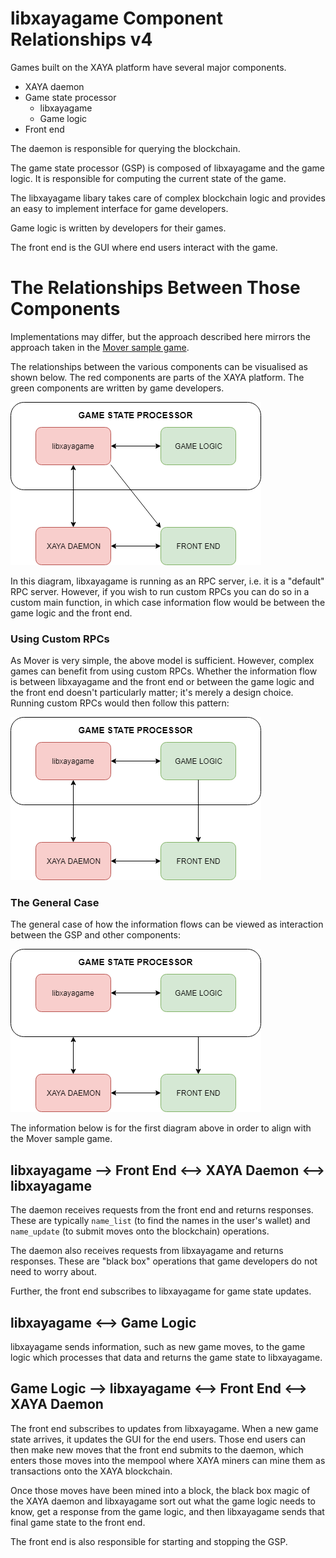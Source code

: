 # libxayagame Component Relationships v4

Games built on the XAYA platform have several major components.

- XAYA daemon
- Game state processor
	+ libxayagame
	+ Game logic
- Front end

The daemon is responsible for querying the blockchain.

The game state processor (GSP) is composed of libxayagame and the game logic. It is responsible for computing the current state of the game. 

The libxayagame libary takes care of complex blockchain logic and provides an easy to implement interface for game developers.

Game logic is written by developers for their games. 

The front end is the GUI where end users interact with the game.

# The Relationships Between Those Components

Implementations may differ, but the approach described here mirrors the approach taken in the [Mover sample game](https://github.com/xaya/libxayagame/tree/master/mover).

The relationships between the various components can be visualised as shown below. The red components are parts of the XAYA platform. The green components are written by game developers.

![XAYA game component relationships](libxayagame-mover-v4.png)

In this diagram, libxayagame is running as an RPC server, i.e. it is a "default" RPC server. However, if you wish to run custom RPCs you can do so in a custom main function, in which case information flow would be between the game logic and the front end. 

### Using Custom RPCs

As Mover is very simple, the above model is sufficient. However, complex games can benefit from using custom RPCs. Whether the information flow is between libxayagame and the front end or between the game logic and the front end doesn't particularly matter; it's merely a design choice. Running custom RPCs would then follow this pattern:

![Alternate XAYA game component relationships](libxayagame-game-logic-to-front-end.png)

### The General Case

The general case of how the information flows can be viewed as interaction between the GSP and other components:

![General case for game component relationships](libxayagame-gsp-general-case.png)

The information below is for the first diagram above in order to align with the Mover sample game.

## libxayagame ––> Front End <––> XAYA Daemon <––> libxayagame

The daemon receives requests from the front end and returns responses. These are typically `name_list` (to find the names in the user's wallet) and `name_update` (to submit moves onto the blockchain) operations. 

The daemon also receives requests from libxayagame and returns responses. These are "black box" operations that game developers do not need to worry about.

Further, the front end subscribes to libxayagame for game state updates. 

## libxayagame <––> Game Logic

libxayagame sends information, such as new game moves, to the game logic which processes that data and returns the game state to libxayagame. 

## Game Logic ––> libxayagame <––> Front End <––> XAYA Daemon

The front end subscribes to updates from libxayagame. When a new game state arrives, it updates the GUI for the end users. Those end users can then make new moves that the front end submits to the daemon, which enters those moves into the mempool where XAYA miners can mine them as transactions onto the XAYA blockchain.

Once those moves have been mined into a block, the black box magic of the XAYA daemon and libxayagame sort out what the game logic needs to know, get a response from the game logic, and then libxayagame sends that final game state to the front end. 

The front end is also responsible for starting and stopping the GSP. 









